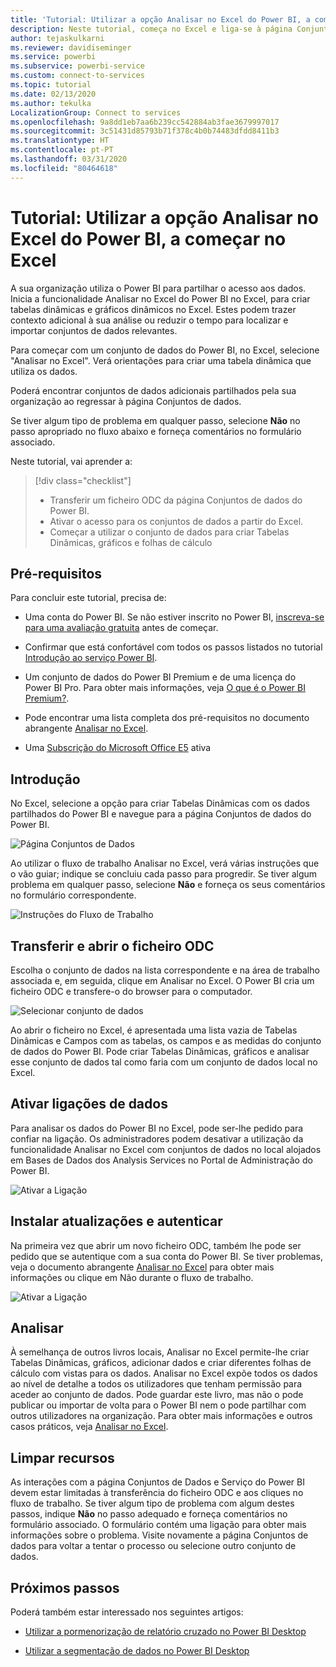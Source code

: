 ```yaml
---
title: 'Tutorial: Utilizar a opção Analisar no Excel do Power BI, a começar no Excel'
description: Neste tutorial, começa no Excel e liga-se à página Conjuntos de dados do Power BI para importar conjuntos de dados para o Excel.
author: tejaskulkarni
ms.reviewer: davidiseminger
ms.service: powerbi
ms.subservice: powerbi-service
ms.custom: connect-to-services
ms.topic: tutorial
ms.date: 02/13/2020
ms.author: tekulka
LocalizationGroup: Connect to services
ms.openlocfilehash: 9a8dd1eb7aa6b239cc542884ab3fae3679997017
ms.sourcegitcommit: 3c51431d85793b71f378c4b0b74483dfdd8411b3
ms.translationtype: HT
ms.contentlocale: pt-PT
ms.lasthandoff: 03/31/2020
ms.locfileid: "80464618"
---
```

# <a name="tutorial-use-power-bi-analyze-in-excel-starting-in-excel"></a>Tutorial: Utilizar a opção Analisar no Excel do Power BI, a começar no Excel

A sua organização utiliza o Power BI para partilhar o acesso aos dados. Inicia a funcionalidade Analisar no Excel do Power BI no Excel, para criar tabelas dinâmicas e gráficos dinâmicos no Excel. Estes podem trazer contexto adicional à sua análise ou reduzir o tempo para localizar e importar conjuntos de dados relevantes.

Para começar com um conjunto de dados do Power BI, no Excel, selecione "Analisar no Excel". Verá orientações para criar uma tabela dinâmica que utiliza os dados.  

Poderá encontrar conjuntos de dados adicionais partilhados pela sua organização ao regressar à página Conjuntos de dados.

Se tiver algum tipo de problema em qualquer passo, selecione **Não** no passo apropriado no fluxo abaixo e forneça comentários no formulário associado.  

Neste tutorial, vai aprender a:

> [!div class="checklist"]
> * Transferir um ficheiro ODC da página Conjuntos de dados do Power BI.
> * Ativar o acesso para os conjuntos de dados a partir do Excel.
> * Começar a utilizar o conjunto de dados para criar Tabelas Dinâmicas, gráficos e folhas de cálculo

## <a name="prerequisites"></a>Pré-requisitos

Para concluir este tutorial, precisa de:

* Uma conta do Power BI. Se não estiver inscrito no Power BI, [inscreva-se para uma avaliação gratuita](https://app.powerbi.com/signupredirect?pbi_source=web) antes de começar.

* Confirmar que está confortável com todos os passos listados no tutorial [Introdução ao serviço Power BI](https://docs.microsoft.com/power-bi/service-get-started).

* Um conjunto de dados do Power BI Premium e de uma licença do Power BI Pro. Para obter mais informações, veja [O que é o Power BI Premium?](https://docs.microsoft.com/power-bi/service-premium-what-is).

* Pode encontrar uma lista completa dos pré-requisitos no documento abrangente [Analisar no Excel](https://docs.microsoft.com/power-bi/service-analyze-in-excel#requirements).

* Uma [Subscrição do Microsoft Office E5](https://www.microsoft.com/microsoft-365/business/office-365-enterprise-e5-business-software?activetab=pivot%3aoverviewtab) ativa

## <a name="get-started"></a>Introdução

No Excel, selecione a opção para criar Tabelas Dinâmicas com os dados partilhados do Power BI e navegue para a página Conjuntos de dados do Power BI.

![Página Conjuntos de Dados](media/service-tutorial-analyze-in-excel/tutorial-analyze-in-excel-01.png)

Ao utilizar o fluxo de trabalho Analisar no Excel, verá várias instruções que o vão guiar; indique se concluiu cada passo para progredir. Se tiver algum problema em qualquer passo, selecione **Não** e forneça os seus comentários no formulário correspondente.

![Instruções do Fluxo de Trabalho](media/service-tutorial-analyze-in-excel/tutorial-analyze-in-excel-02.png)

## <a name="download-and-open-the-odc-file"></a>Transferir e abrir o ficheiro ODC

Escolha o conjunto de dados na lista correspondente e na área de trabalho associada e, em seguida, clique em Analisar no Excel. O Power BI cria um ficheiro ODC e transfere-o do browser para o computador.

![Selecionar conjunto de dados](media/service-tutorial-analyze-in-excel/tutorial-analyze-in-excel-03.png)

Ao abrir o ficheiro no Excel, é apresentada uma lista vazia de Tabelas Dinâmicas e Campos com as tabelas, os campos e as medidas do conjunto de dados do Power BI. Pode criar Tabelas Dinâmicas, gráficos e analisar esse conjunto de dados tal como faria com um conjunto de dados local no Excel.

## <a name="enable-data-connections"></a>Ativar ligações de dados

Para analisar os dados do Power BI no Excel, pode ser-lhe pedido para confiar na ligação. Os administradores podem desativar a utilização da funcionalidade Analisar no Excel com conjuntos de dados no local alojados em Bases de Dados dos Analysis Services no Portal de Administração do Power BI.

![Ativar a Ligação](media/service-tutorial-analyze-in-excel/tutorial-analyze-in-excel-04.png)

## <a name="install-updates-and-authenticate"></a>Instalar atualizações e autenticar

Na primeira vez que abrir um novo ficheiro ODC, também lhe pode ser pedido que se autentique com a sua conta do Power BI.  Se tiver problemas, veja o documento abrangente [Analisar no Excel](https://docs.microsoft.com/power-bi/service-analyze-in-excel#sign-in-to-power-bi ) para obter mais informações ou clique em Não durante o fluxo de trabalho.

![Ativar a Ligação](media/service-tutorial-analyze-in-excel/tutorial-analyze-in-excel-05.png)

## <a name="analyze-away"></a>Analisar

À semelhança de outros livros locais, Analisar no Excel permite-lhe criar Tabelas Dinâmicas, gráficos, adicionar dados e criar diferentes folhas de cálculo com vistas para os dados. Analisar no Excel expõe todos os dados ao nível de detalhe a todos os utilizadores que tenham permissão para aceder ao conjunto de dados. Pode guardar este livro, mas não o pode publicar ou importar de volta para o Power BI nem o pode partilhar com outros utilizadores na organização. Para obter mais informações e outros casos práticos, veja [Analisar no Excel](https://docs.microsoft.com/power-bi/service-analyze-in-excel#analyze-away).

## <a name="clean-up-resources"></a>Limpar recursos

As interações com a página Conjuntos de Dados e Serviço do Power BI devem estar limitadas à transferência do ficheiro ODC e aos cliques no fluxo de trabalho. Se tiver algum tipo de problema com algum destes passos, indique **Não** no passo adequado e forneça comentários no formulário associado. O formulário contém uma ligação para obter mais informações sobre o problema. Visite novamente a página Conjuntos de dados para voltar a tentar o processo ou selecione outro conjunto de dados.

## <a name="next-steps"></a>Próximos passos

Poderá também estar interessado nos seguintes artigos:

* [Utilizar a pormenorização de relatório cruzado no Power BI Desktop](https://docs.microsoft.com/power-bi/desktop-cross-report-drill-through)

* [Utilizar a segmentação de dados no Power BI Desktop](https://docs.microsoft.com/power-bi/visuals/power-bi-visualization-slicers)
